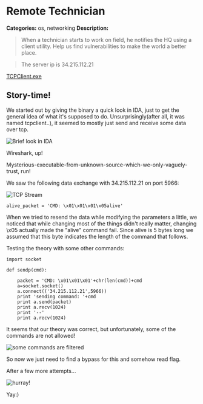 # Remote Technician
 **Categories:** os, networking
 **Description:** 
 
> When a technician starts to work on field, he notifies the HQ using a client utility.
> Help us find vulnerabilities to make the world a better place.

> The server ip is 34.215.112.21

[TCPClient.exe](./TCPClient.exe)

## Story-time!

We started out by giving the binary a quick look in IDA, just to get the general idea of what it's supposed to do. Unsurprisingly(after all, it was named tcpclient..), it seemed to mostly just send and receive some data over tcp.

![Brief look in IDA](https://gyazo.com/e30ae7b27331a02f087487e957d594f5.png)

Wireshark, up!

Mysterious-executable-from-unknown-source-which-we-only-vaguely-trust, run!

We saw the following data exchange with 34.215.112.21 on port 5966:

![TCP Stream](https://gyazo.com/7956868966c161499ac5d82a67bff0c7.png)

```alive_packet = 'CMD: \x01\x01\x01\x05alive'```

When we tried to resend the data while modifying the parameters a little, we noticed that while changing most of the things didn't really matter, changing \x05 actually made the "alive" command fail. Since alive is 5 bytes long we assumed that this byte indicates the length of the command that follows.

Testing the theory with some other commands:

```
import socket

def sendp(cmd):
        
	packet = 'CMD: \x01\x01\x01'+chr(len(cmd))+cmd
	a=socket.socket()
	a.connect(('34.215.112.21',5966))
	print 'sending command: '+cmd
	print a.send(packet)
	print a.recv(1024)
	print '--'
	print a.recv(1024)
```

It seems that our theory was correct, but unfortunately, some of the commands are not allowed!

![some commands are filtered](https://gyazo.com/0c0ce84905ce728f3800cbc2b7814d13.png)

So now we just need to find a bypass for this and somehow read flag.

After a few more attempts...

![hurray!](https://gyazo.com/0587763f7a94063d5ff24952dea4b591.png)

Yay:)




